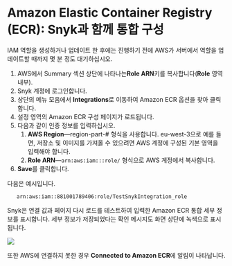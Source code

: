 # Amazon Elastic Container Registry (ECR): Snyk과 함께 통합 구성

IAM 역할을 생성하거나 업데이트 한 후에는 진행하기 전에 AWS가 서버에서 역할을 업데이트할 때까지 몇 분 정도 대기하십시오.

1. AWS에서 Summary 섹션 상단에 나타나는**Role ARN**키를 복사합니다(**Role** 영역 내부).
2. Snyk 계정에 로그인합니다.
3. 상단의 메뉴 모음에서 **Integrations**로 이동하여 Amazon ECR 옵션을 찾아 클릭합니다.
4. 설정 영역의 Amazon ECR 구성 페이지가 로드됩니다.
5. 다음과 같이 인증 정보를 입력하십시오.
   1. **AWS Region**—region-part-# 형식을 사용합니다. eu-west-3으로 예를 들면, 저장소 및 이미지를 가져올 수 있으려면 AWS 계정에 구성된 기본 영역을 입력해야 합니다.
   2. **Role ARN**—`arn:aws:iam:::role/` 형식으로 AWS 계정에서 복사합니다.
6. **Save**를 클릭합니다.

다음은 예시입니다.

```
   arn:aws:iam::881001789406:role/TestSnykIntegration_role
```

Snyk은 연결 값과 페이지 다시 로드를 테스트하여 입력한 Amazon ECR 통합 세부 정보를 표시합니다. 세부 정보가 저장되었다는 확인 메시지도 화면 상단에 녹색으로 표시됩니다.

![](../../../../.gitbook/assets/uuid-49671392-b5d5-389d-66c8-86b3daf9a2e1-en.png)

또한 AWS에 연결하지 못한 경우 **Connected to Amazon ECR**에 알림이 나타납니다.
